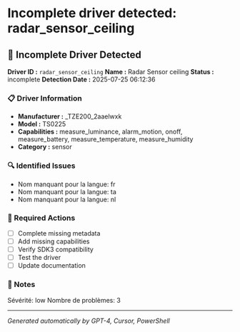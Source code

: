# Incomplete driver detected: radar_sensor_ceiling

## 🚨 Incomplete Driver Detected

**Driver ID :** `radar_sensor_ceiling`
**Name :** Radar Sensor ceiling
**Status :** incomplete
**Detection Date :** 2025-07-25 06:12:36

### 📋 Driver Information
- **Manufacturer :** _TZE200_2aaelwxk
- **Model :** TS0225
- **Capabilities :** measure_luminance, alarm_motion, onoff, measure_battery, measure_temperature, measure_humidity
- **Category :** sensor

### 🔍 Identified Issues
- Nom manquant pour la langue: fr
- Nom manquant pour la langue: ta
- Nom manquant pour la langue: nl

### 🎯 Required Actions
- [ ] Complete missing metadata
- [ ] Add missing capabilities
- [ ] Verify SDK3 compatibility
- [ ] Test the driver
- [ ] Update documentation

### 📝 Notes
Sévérité: low
Nombre de problèmes: 3

---
*Generated automatically by GPT-4, Cursor, PowerShell*

